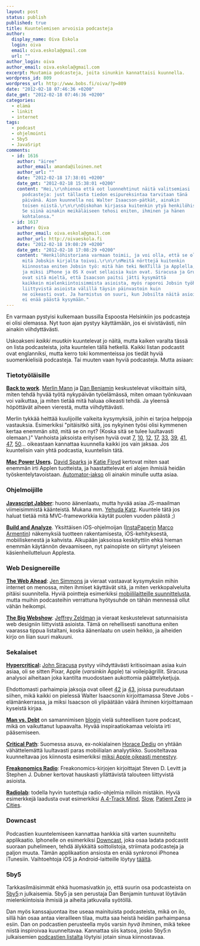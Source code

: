 ```yaml
---
layout: post
status: publish
published: true
title: Kuuntelemisen arvoisia podcasteja
author:
  display_name: Oiva Eskola
  login: oiva
  email: oiva.eskola@gmail.com
  url: ""
author_login: oiva
author_email: oiva.eskola@gmail.com
excerpt: Muutamia podcasteja, joita sinunkin kannattaisi kuunnella.
wordpress_id: 809
wordpress_url: http://www.bobs.fi/oiva/?p=809
date: "2012-02-18 07:46:36 +0200"
date_gmt: "2012-02-18 07:46:36 +0200"
categories:
  - elämä
  - linkit
  - internet
tags:
  - podcast
  - ohjelmointi
  - 5by5
  - JavaSript
comments:
  - id: 1616
    author: "äiree"
    author_email: amanda@iloinen.net
    author_url: ""
    date: "2012-02-18 17:38:01 +0200"
    date_gmt: "2012-02-18 15:38:01 +0200"
    content: "Hei,\r\nhienoa että oot luonnehtinut näitä valitsemiasi
      podcasteja: just tällasta tiedon esipureksintaa tarvitaan tänä
      päivänä. Aion kuunnella noi Walter Isaacson-pätkät, ainakin
      toisen niistä.\r\n\r\nOiskohan kirjassa kuitenkin ytyä henkilöhistoriana?
      Se siinä ainakin meikäläiseen tehosi eniten, ihminen ja hänen
      kohtalonsa."
  - id: 1617
    author: Oiva
    author_email: oiva.eskola@gmail.com
    author_url: http://oivaeskola.fi
    date: "2012-02-18 19:08:29 +0200"
    date_gmt: "2012-02-18 17:08:29 +0200"
    content: "Henkilöhistoriana varmaan toimii, ja voi olla, että se oli se
      mitä Jobskin kirjalta toivoi.\r\n\r\nMeitä nörttejä kuitenkin
      kiinnostaa eniten Jobsin työ: mitä hän teki NeXTillä ja Applella,
      ja miksi iPhone ja OS X ovat sellaisia kuin ovat. Siracusa ja Gruber (http://daringfireball.net/2012/02/walter_isaacson_steve_jobs)
      ovat sitä mieltä, että Isaacson paitsi jätti kysymättä
      kaikkein mielenkiintoisimmista asioista, myös raporoi Jobsin työhön
      liittyvistä asioista välillä täysin päinvastoin kuin
      ne oikeasti ovat. Ja harmistus on suuri, kun Jobsilta näitä asioita
      ei enää päästä kysymään."
---
```


<p>En varmaan pystyisi kulkemaan bussilla Espoosta Helsinkiin jos podcasteja ei olisi olemassa. Nyt tuon ajan pystyy käyttämään, jos ei sivistävästi, niin ainakin viihdyttävästi.</p>
<p>Uskoakseni <em>kaikki muutkin</em> kuuntelevat jo näitä, mutta kaiken varalta tässä on lista podcasteista, joita kuuntelen tällä hetkellä. Kaikki listan podcastit ovat englanniksi, mutta kerro toki kommenteissa jos tiedät hyviä suomenkielisiä podcasteja. Tai muuten vaan hyviä podcasteja. Mutta asiaan:</p>
<a id="more"></a>
<h3>Tietotyöläisille</h3>
<p><strong><a title="Back to Work" href="http://5by5.tv/b2w/54">Back to work</a></strong>. <a href="http://www.merlinmann.com/">Merlin Mann</a> ja <a href="http://benjamin.org/dan/">Dan Benjamin</a> keskustelevat viikoittain siitä, miten tehdä hyvää työtä nykypäivän työelämässä, miten omaan työnkuvaan voi vaikuttaa, ja miten tietää mitä haluaa oikeasti tehdä. Ja yleensä höpöttävät aiheen vierestä, mutta viihdyttävästi.</p>
<p>Merlin tykkää heittää kuulijoille vaikeita kysymyksiä, joihin ei tarjoa helppoja vastauksia. Esimerkiksi "pitäisitkö siitä, jos nykyinen työsi olisi kymmenen kertaa enemmän <em>sitä,</em> mitä se on nyt? (Koska sitä se tulee luultavasti olemaan.)" Vanhoista jaksoista erityisen hyviä ovat <a title="Back to Work #7: Vocational Wheel" href="http://5by5.tv/b2w/7">7</a>, <a title="Back to Work #10: At Last the 'Inspiration' Show" href="http://5by5.tv/b2w/10">10</a>, <a title="Back to Work #12: Chewie's Medal is Not Canonical" href="http://5by5.tv/b2w/12">12</a>, <a title="Back to Work #17: Brick Building Full of Lies" href="http://5by5.tv/b2w/17">17</a>, <a title="Back to Work #33: The Hypocrite You Can Live With" href="http://5by5.tv/b2w/33">33</a>, <a title="Back to Work #39: A Source of Rice with Velocity" href="http://5by5.tv/b2w/39">39</a>, <a title="Back to Work #41: Carpal Tunnel Diem" href="http://5by5.tv/b2w/41">41</a>, <a title="Back to Work #47: Utter Failure &amp; Hotel Steak" href="http://5by5.tv/b2w/47">47</a>, <a title="Back to Work #50: The Pork Soup Paradox" href="http://5by5.tv/b2w/50">50</a>... oikeastaan kannattaa kuunnella kaikki jos vain jaksaa. Jos kuuntelisin vain yhtä podcastia, kuuntelisin tätä.</p>
<p><strong><a title="Mac Power Users" href="http://5by5.tv/mpu">Mac Power Users</a>.</strong> <a href="http://www.macsparky.com/">David Sparks</a> ja <a href="http://katiefloyd.me/">Katie Floyd</a> kertovat miten saat enemmän irti Applen tuotteista, ja haastattelevat eri alojen ihmisiä heidän työskentelytavoistaan. <a title="Mac Power Users #70: Using Automator with Ben Waldie" href="http://5by5.tv/mpu/70">Automator-jakso</a> oli ainakin minulle uutta asiaa.</p>
<h3>Ohjelmoijille</h3>
<p><strong><a href="http://javascriptjabber.com/">Javascript Jabber</a></strong>: huono äänenlaatu, mutta hyvää asiaa JS-maailman viimeisimmistä käänteistä. Mukana mm. <a href="http://yehudakatz.com/">Yehuda Katz</a>. Kuuntele tätä jos haluat tietää mitä MVC-frameworkkia käytät puolen vuoden päästä ;)</p>
<p><strong><a href="http://5by5.tv/buildanalyze">Build and Analyze</a></strong>. Yksittäisen iOS-ohjelmoijan (<a href="http://www.instapaper.com/">InstaPaperin</a> <a href="http://www.marco.org/">Marco Armentin</a>) näkemyksiä tuotteen rakentamisesta, iOS-kehityksestä, mobiiliskenestä ja kahvista. Alkupään jaksoissa keskityttiin ehkä hieman enemmän käytännön devaamiseen, nyt painopiste on siirtynyt yleiseen käsienheilutteluun Applesta.</p>
<h3>Web Designereille</h3>
<p><strong><a href="http://5by5.tv/webahead">The Web Ahead</a></strong>: <a href="http://5by5.tv/person/jen-simmons">Jen Simmons</a> ja vieraat vastaavat kysymyksiin mihin internet on menossa, miten ihmiset käyttävät sitä, ja miten verkkopalveluita pitäisi suunnitella. Hyviä pointteja esimerkiksi <a title="The Web Ahead #16: Mobile Capabilities with Jason Grigsby" href="http://5by5.tv/webahead/16">mobiililaitteille suunnittelusta</a>, mutta muihin podcasteihin verrattuna hyötysuhde on tähän mennessä ollut vähän heikompi.</p>
<p><strong><a href="http://5by5.tv/bigwebshow">The Big Webshow</a></strong>: <a href="http://www.zeldman.com/">Jeffrey Zeldman</a> ja vieraat keskustelevat satunnaisista web designiin liittyvistä asioista. Tämä on rehellisesti sanottuna eniten vaarassa tippua listaltani, koska äänenlaatu on usein heikko, ja aiheiden kirjo on liian suuri makuuni.</p>
<h3>Sekalaiset</h3>
<p><strong><a href="http://5by5.tv/hypercritical">Hypercritical</a>: </strong><a href="http://5by5.tv/person/john-siracusa">John Siracusa</a> pystyy viihdyttävästi kritisoimaan asiaa kuin asiaa, oli se sitten Pixar, Apple (<em>varsinkin</em> Apple) tai voileipägrillit. Siracusa analysoi aiheitaan joka kantilta muodostaen aukottomia päättelyketjuja.</p>
<p>Ehdottomasti parhaimpia jaksoja ovat olleet <a title="Hypercritical #42: The Wrong Guy" href="http://5by5.tv/hypercritical/42">42</a>&nbsp;ja&nbsp;<a title="Hypercritical #43: The Scorpion and the Frog" href="http://5by5.tv/hypercritical/43">43</a>, joissa pureudutaan siihen, mikä kaikki on pielessä Walter Isaacsonin kirjoittamassa Steve Jobs -elämänkerrassa, ja miksi Isaacson oli ylipäätään väärä ihminen kirjoittamaan kyseistä kirjaa.</p>
<p><strong><a href="http://itunes.apple.com/us/podcast//id489250422">Man vs. Debt</a></strong> on samannimisen <a href="http://manvsdebt.com/">blogin</a> vielä suhteellisen tuore podcast, mikä on vaikuttanut lupaavalta. Hyvää inspiraatiokamaa veloista irti pääsemiseen.</p>
<p><a href="http://5by5.tv/criticalpath"><strong>Critical Path</strong></a>: Suomessa asuva, ex-nokialainen <a href="http://www.asymco.com/">Horace Dediu</a> on yhtään vähättelemättä luultavasti paras mobiilialan analyytikko. Suositeltavaa kuunneltavaa jos kiinnosta esimerkiksi <a title="The Critical Path #10: The Means of Production" href="http://5by5.tv/criticalpath/10">miksi Apple oikeasti menestyy</a>.</p>
<p><strong><a href="http://www.freakonomics.com/radio/">Freakonomics Radio</a></strong>: Freakonomics-kirjojen kirjoittajat Steven D. Levitt ja Stephen J. Dubner kertovat hauskasti yllättävistä talouteen liittyvistä asioista.</p>
<p><strong><a href="http://www.radiolab.org/">Radiolab</a></strong>: todella hyvin tuotettuja radio-ohjelmia milloin mistäkin. Hyviä esimerkkejä laadusta ovat esimerkiksi <a href="http://www.radiolab.org/blogs/radiolab-blog/2011/jul/26/4-track-mind/">A 4-Track Mind</a>, <a href="http://www.radiolab.org/blogs/radiolab-blog/2011/oct/18/slow/">Slow</a>, <a href="http://www.radiolab.org/2011/nov/14/">Patient Zero</a> ja <a href="http://www.radiolab.org/2010/oct/08/">Cities</a>.</p>
<h3>Downcast</h3>
<p>Podcastien kuuntelemiseen kannattaa hankkia sitä varten suunniteltu applikaatio. Iphonelle on esimerkiksi <a href="http://downcastapp.com/">Downcast</a>, joka osaa ladata podcastit suoraan puhelimeen, tehdä älykkäitä soittolistoja, striimata podcasteja ja paljon muuta. Tämän applikaation ansiosta en enää synkronoi iPhonea iTunesiin. Vaihtoehtoja iOS ja Android-laitteille löytyy <a href="http://lifehacker.com/5811101/five-best-mobile-podcast-catchers">täältä</a>.</p>
<h3>5by5</h3>
<p>Tarkkasilmäisimmät ehkä huomasivatkin jo, että suurin osa podcasteista on <a href="http://5by5.tv/">5by5</a>:n julkaisemia. 5by5 ja sen perustaja Dan Benjamin tuntuvat löytävän mielenkiintoisia ihmisiä ja aiheita jatkuvalla syötöllä.</p>
<p>Dan myös kanssajuontaa itse useaa mainituista podcasteista, mikä on ilo, sillä hän osaa antaa vierailleen tilaa, mutta saa heistä heidän parhaimpansa esiin. Dan on podcastien perusteella myös varsin <em>hyvä</em> ihminen, mikä tekee niistä inspiroivaa kuunneltavaa. Kannattaa siis katsoa, josko 5by5:n julkaisemien <a href="http://5by5.tv/broadcasts">podcastien listalta</a> löytyisi jotain sinua kiinnostavaa.</p>
